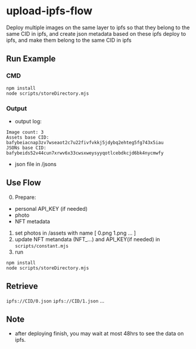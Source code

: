 # upload-ipfs-flow
Deploy multiple images on the same layer to ipfs so that they belong to the same CID in ipfs, and create json metadata based on these ipfs deploy to ipfs, and make them belong to the same CID in ipfs
## Run Example
### CMD
```
npm install
node scripts/storeDirectory.mjs   
```
### Output
- output log:
```
Image count: 3
Assets base CID: bafybeiacnap3zv7wseaot2c7u22fivfvkkj5jdybq2ehteg5fg743x5iau
JSONs base CID: bafybeids52v44cun7xrwv6x33cwsxweysyyqotlcebdkcjd6bk4nycmwfy
```
- json file in /jsons
  

## Use Flow
0. Prepare:
- personal API_KEY (if needed)
- photo
- NFT metadata
1. set photos in /assets with name
[
  0.png
  1.png
  ...
]
1. update NFT metandata (NFT_...) and API_KEY(if needed) in `scripts/constant.mjs`
2. run
```
npm install
node scripts/storeDirectory.mjs   
```
## Retrieve
`ipfs://CID/0.json`
`ipfs://CID/1.json`
...
## Note
- after deploying finish, you may wait at most 48hrs to see the data on ipfs.